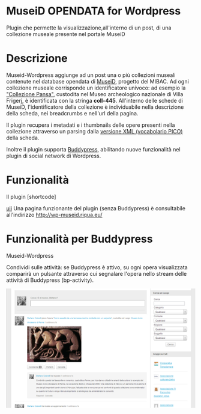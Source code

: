 MuseiD OPENDATA for Wordpress
================

Plugin che permette la visualizzazione,all'interno di un post, di una collezione museale presente nel portale MuseiD

Descrizione
================

<p>Museid-Wordpress aggiunge ad un post una o più collezioni museali contenute nel database opendata di <a target="_blank" href="http://www.culturaitalia.it/opencms/museid/index_museid.jsp">MuseiD</a>, progetto del MIBAC.
Ad ogni collezione museale corrisponde un identificatore univoco: ad esempio la <a href="http://www.culturaitalia.it/opencms/opencms/system/modules/com.culturaitalia_stage.liberologico/templates/museid/viewItem.jsp?language=it&id=oai%3Aculturaitalia.it%3Amuseiditalia-coll_445">"Collezione Pansa"</a>, custodita nel Museo archeologico nazionale di Villa Frigerj,
è identificata con la stringa <b>coll-445</b>. All'interno delle schede di MuseiD, l'identificatore della collezione è individuabile nella descrizione della scheda, nei breadcrumbs e nell'url della pagina.</p>
<p>Il plugin recupera i metadati e i thumbnails delle opere presenti nella collezione attraverso un parsing dalla <a href="http://www.culturaitalia.it/opencms/opencms/system/modules/com.culturaitalia_stage.liberologico/templates/museid/MetadataExport?id=oai%3Aculturaitalia.it%3Amuseiditalia-coll_445" target="_blank">versione XML (vocabolario PICO)</a> della scheda.</p>
<p>Inoltre il plugin supporta <a target="blank" href="http://buddypress.org">Buddypress</a>, abilitando nuove funzionalità nel plugin di social network di Wordpress.</p>

Funzionalità
================

Il plugin [shortcode]

<a href="http://cult.riqua.eu/reggia-di-caserta/">uii</a>
Una pagina funzionante del plugin (senza Buddypress) è consultabile all'indirizzo <a href="http://wp-museid.riqua.eu/">http://wp-museid.riqua.eu/</a>

Funzionalità per Buddypress
================

Museid-Wordpress 


Condividi sulle attività: se Buddypress è attivo, su ogni opera visualizzata comparirà un pulsante attraverso cui segnalare l'opera nello stream delle attività di Buddypress (bp-activity).

<img src="https://github.com/Riqua/museid-wordpress/blob/master/buddypress-screenshot.PNG" />
